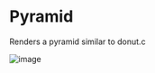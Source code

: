 # Pyramid

Renders a pyramid similar to donut.c

![image](https://github.com/user-attachments/assets/2678233a-a452-4330-92a7-50fd81cd5d36)
